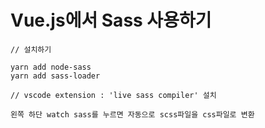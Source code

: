 # Vue.js에서 Sass 사용하기

```text
// 설치하기

yarn add node-sass
yarn add sass-loader

// vscode extension : 'live sass compiler' 설치

왼쪽 하단 watch sass를 누르면 자동으로 scss파일을 css파일로 변환
```

